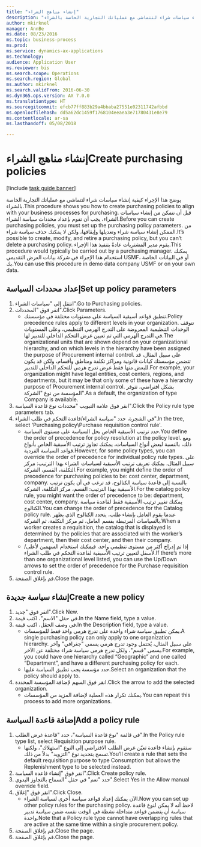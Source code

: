 ```yaml
--- 
title: "إنشاء مناهج الشراء"
description: "يوضح هذا الإجراء كيفية إنشاء سياسات شراء لتتماشى مع عملياتك التجارية الخاصة بالشراء."
author: mkirknel
manager: AnnBe
ms.date: 08/23/2016
ms.topic: business-process
ms.prod: 
ms.service: dynamics-ax-applications
ms.technology: 
audience: Application User
ms.reviewer: bis
ms.search.scope: Operations
ms.search.region: Global
ms.author: mkirknel
ms.search.validFrom: 2016-06-30
ms.dyn365.ops.version: AX 7.0.0
ms.translationtype: HT
ms.sourcegitcommit: efcb77ff883b29a4bbaba27551e02311742afbbd
ms.openlocfilehash: dd5a62dc1459f1768104eeaea3e71780431e8e79
ms.contentlocale: ar-sa
ms.lasthandoff: 05/08/2018

---
```

# <a name="create-purchasing-policies"></a><span data-ttu-id="4592a-103">إنشاء مناهج الشراء</span><span class="sxs-lookup"><span data-stu-id="4592a-103">Create purchasing policies</span></span>

[!include [task guide banner](../../includes/task-guide-banner.md)]

<span data-ttu-id="4592a-104">يوضح هذا الإجراء كيفية إنشاء سياسات شراء لتتماشى مع عملياتك التجارية الخاصة بالشراء.</span><span class="sxs-lookup"><span data-stu-id="4592a-104">This procedure shows you how to create purchasing policies to align with your business processes for purchasing.</span></span> <span data-ttu-id="4592a-105">قبل أن تتمكن من إنشاء سياسات الشراء، يجب أن تقوم بإعداد محددات سياسة الشراء.</span><span class="sxs-lookup"><span data-stu-id="4592a-105">Before you can create purchasing policies, you must set up the purchasing policy parameters.</span></span> <span data-ttu-id="4592a-106">من الممكن إنشاء سياسة شراء وتعديلها وإيقافها، ولكن لا يمكنك حذف سياسة شراء.</span><span class="sxs-lookup"><span data-stu-id="4592a-106">It’s possible to create, modify, and retire a purchasing policy, but you can’t delete a purchasing policy.</span></span> <span data-ttu-id="4592a-107">يقوم مدير المشتريات عادةً بتنفيذ هذا الإجراء.</span><span class="sxs-lookup"><span data-stu-id="4592a-107">This procedure would typically be carried out by a purchasing manager.</span></span> <span data-ttu-id="4592a-108">يمكنك استخدام هذا الإجراء في شركة بيانات العرض التقديمي USMF، أو في البيانات الخاصة بك.</span><span class="sxs-lookup"><span data-stu-id="4592a-108">You can use this procedure in demo data company USMF or on your own data.</span></span>


## <a name="set-up-policy-parameters"></a><span data-ttu-id="4592a-109">إعداد محددات السياسة</span><span class="sxs-lookup"><span data-stu-id="4592a-109">Set up policy parameters</span></span>
1. <span data-ttu-id="4592a-110">انتقل إلى "سياسات الشراء".</span><span class="sxs-lookup"><span data-stu-id="4592a-110">Go to Purchasing policies.</span></span>
2. <span data-ttu-id="4592a-111">انقر فوق "المحددات".</span><span class="sxs-lookup"><span data-stu-id="4592a-111">Click Parameters.</span></span>
    * <span data-ttu-id="4592a-112">تنطبق قواعد أسبقية السياسة على مستويات مختلفة في مؤسستك.</span><span class="sxs-lookup"><span data-stu-id="4592a-112">Policy precedence rules apply to different levels in your organization.</span></span> <span data-ttu-id="4592a-113">تتوقف الوحدات التنظيمية المعروضة على التدرج الهرمي التنظيمي، وعلى المستويات في التدرج الهرمي التي تم تعيين غرض التحكم الداخلي للتدبير لها.</span><span class="sxs-lookup"><span data-stu-id="4592a-113">The organizational units that are shown depend on your organizational hierarchy, and on which levels in the hierarchy have been assigned the purpose of Procurement internal control.</span></span> <span data-ttu-id="4592a-114">على سبيل المثال، قد تتضمن مؤسستك كيانات قانونية ومراكز تكلفة ومناطق وأقسام، ولكن قد يكون للبعض منها فقط غرض تدرج هرمي للتحكم الداخلي للتدبير.</span><span class="sxs-lookup"><span data-stu-id="4592a-114">For example, your organization might have legal entities, cost centers, regions, and departments, but it may be that only some of these have a hierarchy purpose of Procurement internal control.</span></span> <span data-ttu-id="4592a-115">بشكل افتراضي، تتوفر المؤسسة من نوع "الشركة".</span><span class="sxs-lookup"><span data-stu-id="4592a-115">As a default, the organization of type Company is available.</span></span>  
3. <span data-ttu-id="4592a-116">انقر فوق علامة التبويب "محددات نوع قاعدة السياسة".</span><span class="sxs-lookup"><span data-stu-id="4592a-116">Click the Policy rule type parameters tab.</span></span>
4. <span data-ttu-id="4592a-117">في الشجرة، حدد "سياسة الشراء/قاعدة التحكم في طلب الشراء‬".</span><span class="sxs-lookup"><span data-stu-id="4592a-117">In the tree, select 'Purchasing policy\Purchase requisition control rule'.</span></span>
    * <span data-ttu-id="4592a-118">حدد ترتيب الأسبقية الخاص بحل السياسة على مستوى السياسة.</span><span class="sxs-lookup"><span data-stu-id="4592a-118">You define the order of precedence for policy resolution at the policy level.</span></span> <span data-ttu-id="4592a-119">ومع ذلك، بالنسبة لبعض أنواع السياسات، يمكنك تجاوز ترتيب الأسبقية الخاص بأنواع قواعد السياسة الفردية.</span><span class="sxs-lookup"><span data-stu-id="4592a-119">However, for some policy types, you can override the order of precedence for individual policy rule types.</span></span> <span data-ttu-id="4592a-120">على سبيل المثال، يمكنك تعريف ترتيب الأسبقية لسياسات الشراء بهذا الترتيب: مركز التكلفة، القسم، الشركة.</span><span class="sxs-lookup"><span data-stu-id="4592a-120">For example, you might define the order of precedence for purchasing policies to be: cost center, department, company.</span></span> <span data-ttu-id="4592a-121">بالنسبة إلى قاعدة سياسة الكتالوج، قد ترغب في أن يكون ترتيب الأسبقية بهذا الترتيب: القسم، مركز التكلفة، الشركة.</span><span class="sxs-lookup"><span data-stu-id="4592a-121">For the catalog policy rule, you might want the order of precedence to be: department, cost center, company.</span></span> <span data-ttu-id="4592a-122">يمكنك تغيير ترتيب الأسبقية فقط لقاعدة سياسة الكتالوج.</span><span class="sxs-lookup"><span data-stu-id="4592a-122">You can change the order of precedence for the Catalog policy rule.</span></span> <span data-ttu-id="4592a-123">عندما يقوم العامل بإنشاء طلب، يتحدد الكتالوج الذي يظهر بالسياسات المرتبطة بقسم العامل، ثم مركز التكلفة، ثم الشركة.</span><span class="sxs-lookup"><span data-stu-id="4592a-123">When a worker creates a requisition, the catalog that is displayed is determined by the policies that are associated with the worker’s department, then their cost center, and then their company.</span></span>  
    * <span data-ttu-id="4592a-124">إذا تم إدراج أكثر من مستوى تنظيمي واحد، فيمكنك استخدام السهمين لأعلى/لأسفل لتعيين ترتيب الأسبقية لقاعدة التحكم في طلب الشراء.</span><span class="sxs-lookup"><span data-stu-id="4592a-124">If there’s more than one organizational level listed, you can use the Up/Down arrows to set the order of precedence for the Purchase requisition control rule.</span></span>  
5. <span data-ttu-id="4592a-125">قم بإغلاق الصفحة.</span><span class="sxs-lookup"><span data-stu-id="4592a-125">Close the page.</span></span>

## <a name="create-a-new-policy"></a><span data-ttu-id="4592a-126">إنشاء سياسة جديدة</span><span class="sxs-lookup"><span data-stu-id="4592a-126">Create a new policy</span></span>
1. <span data-ttu-id="4592a-127">انقر فوق "جديد".</span><span class="sxs-lookup"><span data-stu-id="4592a-127">Click New.</span></span>
2. <span data-ttu-id="4592a-128">في حقل "الاسم"، اكتب قيمة.</span><span class="sxs-lookup"><span data-stu-id="4592a-128">In the Name field, type a value.</span></span>
3. <span data-ttu-id="4592a-129">في وصف الحقل، اكتب قيمة.</span><span class="sxs-lookup"><span data-stu-id="4592a-129">In the Description field, type a value.</span></span>
    * <span data-ttu-id="4592a-130">يمكن تطبيق سياسة شراء واحدة على تدرج هرمي واحد فقط للمؤسسات.</span><span class="sxs-lookup"><span data-stu-id="4592a-130">A single purchasing policy can only apply to one organization hierarchy.</span></span> <span data-ttu-id="4592a-131">على سبيل المثال، يُحتمل وجود تدرج هرمي يسمى "جغرافي" وآخر يسمى "قسم"، ولكل تدرج هرمي سياسة شراء مختلفة عن الآخر.</span><span class="sxs-lookup"><span data-stu-id="4592a-131">For example, you could have one hierarchy called “Geographic” and one called “Department”, and have a different purchasing policy for each.</span></span>  
    * <span data-ttu-id="4592a-132">حدد مؤسسة يجب تطبيق السياسة عليها.</span><span class="sxs-lookup"><span data-stu-id="4592a-132">Select an organization that the policy should apply to.</span></span>  
4. <span data-ttu-id="4592a-133">انقر فوق السهم لإضافة المؤسسة المحددة.</span><span class="sxs-lookup"><span data-stu-id="4592a-133">Click the arrow to add the selected organization.</span></span>
    * <span data-ttu-id="4592a-134">يمكنك تكرار هذه العملية لإضافة المزيد من المؤسسات.</span><span class="sxs-lookup"><span data-stu-id="4592a-134">You can repeat this process to add more organizations.</span></span>  

## <a name="add-a-policy-rule"></a><span data-ttu-id="4592a-135">إضافة قاعدة السياسة</span><span class="sxs-lookup"><span data-stu-id="4592a-135">Add a policy rule</span></span>
1. <span data-ttu-id="4592a-136">في قائمة "نوع قاعدة السياسة"، حدد "قاعدة غرض الطلب".</span><span class="sxs-lookup"><span data-stu-id="4592a-136">In the Policy rule type list, select Requisition purpose rule.</span></span>
    * <span data-ttu-id="4592a-137">ستقوم بإنشاء قاعدة تعيّن غرض الطلب الافتراضي إلى النوع "استهلاك"، ولكنها تسمح بتحديد نوع "التزويد" بدلاً من ذلك.</span><span class="sxs-lookup"><span data-stu-id="4592a-137">You’ll create a rule that sets the default requisition purpose to type Consumption but allows the Replenishment type to be selected instead.</span></span>  
2. <span data-ttu-id="4592a-138">انقر فوق "إنشاء قاعدة السياسة".</span><span class="sxs-lookup"><span data-stu-id="4592a-138">Click Create policy rule.</span></span>
3. <span data-ttu-id="4592a-139">حدد "نعم" في حقل "‏‫السماح بالتجاوز اليدوي‬".</span><span class="sxs-lookup"><span data-stu-id="4592a-139">Select Yes in the Allow manual override field.</span></span>
4. <span data-ttu-id="4592a-140">انقر فوق "إغلاق".</span><span class="sxs-lookup"><span data-stu-id="4592a-140">Click Close.</span></span>
    * <span data-ttu-id="4592a-141">الآن يمكنك إعداد قواعد سياسة أخرى لسياسة الشراء.</span><span class="sxs-lookup"><span data-stu-id="4592a-141">Now you can set up other policy rules for the purchasing policy.</span></span>   <span data-ttu-id="4592a-142">لاحظ أنه لا يمكن لنوع قاعدة سياسة أن يتضمن قواعد متداخلة نشطة في الوقت نفسه ضمن سياسة تدبير واحدة.</span><span class="sxs-lookup"><span data-stu-id="4592a-142">Note that a Policy rule type cannot have overlapping rules that are active at the same time within a single procurement policy.</span></span>  
5. <span data-ttu-id="4592a-143">قم بإغلاق الصفحة.</span><span class="sxs-lookup"><span data-stu-id="4592a-143">Close the page.</span></span>
6. <span data-ttu-id="4592a-144">قم بإغلاق الصفحة.</span><span class="sxs-lookup"><span data-stu-id="4592a-144">Close the page.</span></span>


